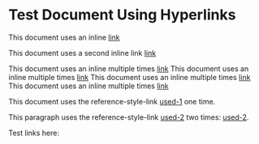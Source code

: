 # Test Document Using Hyperlinks

This document uses an inline [link](http://example.com/inline-link-1)

This document uses a second inline link [link](http://example.com/inline-link-2)

This document uses an inline multiple times [link](http://example.com/inline-link-multiple-times)
This document uses an inline multiple times [link](http://example.com/inline-link-multiple-times)
This document uses an inline multiple times [link](http://example.com/inline-link-multiple-times)
This document uses an inline multiple times [link](http://example.com/inline-link-multiple-times)

This document uses the reference-style-link [used-1][used-1-time] one time.

This paragraph uses the reference-style-link [used-2][used-2-times] two times: [used-2][used-2-times].

Test links here: 

[multiple-def]: http://example.com/multiple-def-1
[multiple-def]: http://example.com/multiple-def-2

[multiple-def-unused]: http://example.com/multiple-def-1--unused
[multiple-def-unused]: http://example.com/multiple-def-2--unused

[used-1-time]: http://example.com/used-1-time
[used-2-times]: http://example.com/used-2-times

[unused-1]: http://example.com/unused-1
[unused-2]: http://example.com/unused-2
